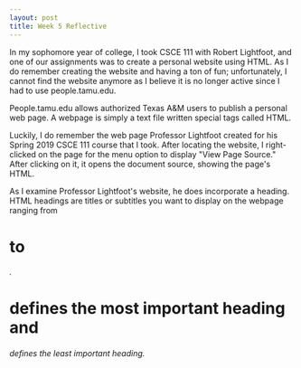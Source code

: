 ```yaml
---
layout: post
title: Week 5 Reflective
---
```


In my sophomore year of college, I took CSCE 111 with Robert Lightfoot, and one of our assignments was to create a personal website using HTML. As I do remember creating the website and having a ton of fun; unfortunately, I cannot find the website anymore as I believe it is no longer active since I had to use people.tamu.edu.
<br/>
 
People.tamu.edu allows authorized Texas A&M users to publish a personal web page. A webpage is simply a text file written special tags called HTML.
<br/>

Luckily, I do remember the web page Professor Lightfoot created for his Spring 2019 CSCE 111 course that I took. After locating the website, I right-clicked on the page for the menu option to display "View Page Source." After clicking on it, it opens the document source, showing the page's HTML.
<br/>

As I examine Professor Lightfoot's website, he does incorporate a heading. HTML headings are titles or subtitles you want to display on the webpage ranging from <h1> to <h6>. <h1> defines the most important heading and <h6> defines the least important heading.
